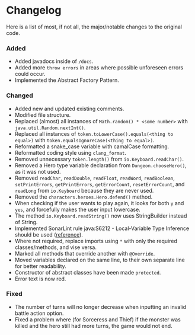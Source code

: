 # Changelog

Here is a list of most, if not all, the major/notable changes to the original code.

### Added

- Added javadocs inside of `/docs`.
- Added more `throw errors` in areas where possible unforeseen errors could occur.
- Implemented the Abstract Factory Pattern.

### Changed

- Added new and updated existing comments.
- Modified file structure.
- Replaced (almost) all instances of `Math.random() * <some number>` with `java.util.Random.nextInt()`.
- Replaced all instances of `token.toLowerCase().equals(<thing to equal>)` with `token.equalsIgnoreCase(<thing to equal>)`.
- Reformatted a snake_case variable with camalCase formatting.
- Reformatted coding style using `clang_format`.
- Removed unnecessary `token.length()` from `io.Keyboard.readChar()`.
- Removed a Hero type variable declaration from `Dungeon.chooseHero()`, as it was not used.
- Removed `readChar`, `readDouble`, `readFloat`, `readWord`, `readBoolean`, `setPrintErrors`, `getPrintErrors`, `getErrorCount`, `resetErrorCount`, and `readLong` from `io.Keyboard` because they are never used.
- Removed the `characters.heroes.Hero.defend()` method.
- When checking if the user wants to play again, it looks for both `y` and `yes`, and forcefully makes the user input lowercase.
- The method `io.Keyboard.readString()` now uses StringBuilder instead of String.
- Implemented SonarLint rule java:S6212 - Local-Variable Type Inference should be used ([reference](https://rules.sonarsource.com/java/type/Code%20Smell/RSPEC-6212?search=Local-Variable%20Type%20Inference%20should%20be%20used)).
- Where not required, replace imports using `*` with only the required classes/methods, and vise versa.
- Marked all methods that override another with `@Override`.
- Moved variables declared on the same line, to their own separate line for better readability.
- Constructor of abstract classes have been made `protected`.
- Error text is now red.

### Fixed

- The number of turns will no longer decrease when inputting an invalid battle action option.
- Fixed a problem where (for Sorceress and Thief) if the monster was killed and the hero still had more turns, the game would not end.
